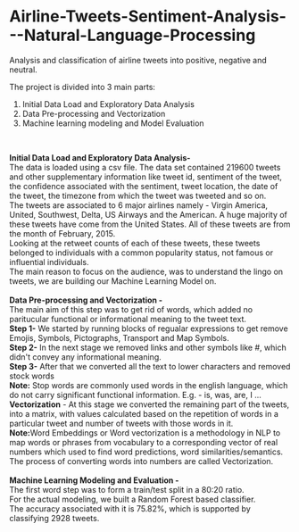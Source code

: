 # Airline-Tweets-Sentiment-Analysis---Natural-Language-Processing
Analysis and classification of airline tweets into positive, negative and neutral. 

The project is divided into 3 main parts:
1) Initial Data Load and Exploratory Data Analysis
2) Data Pre-processing and Vectorization
3) Machine learning modeling and Model Evaluation
<br>

<b>Initial Data Load and Exploratory Data Analysis-</b><br>
The data is loaded using a csv file. The data set contained 219600 tweets and other supplementary information like tweet id, sentiment of the tweet, the confidence associated with the sentiment, tweet location, the date of the tweet, the timezone from which the tweet was tweeted and so on.
<br>
The tweets are associated to 6 major airlines namely - Virgin America, United, Southwest, Delta, US Airways and the American.
A huge majority of these tweets have come from the United States. All of these tweets are from the month of February, 2015.
<br>
Looking at the retweet counts of each of these tweets, these tweets belonged to individuals with a common popularity status, not famous or influential individuals.
<br>
The main reason to focus on the audience, was to understand the lingo on tweets, we are building our Machine Learning Model on.
<br><br>
<b>Data Pre-processing and Vectorization -</b><br>
The main aim of this step was to get rid of words, which added no paritucular functional or informational meaning to the tweet text.<br>
<b>Step 1-</b> We started by running blocks of regualar expressions to get remove Emojis, Symbols, Pictographs, Transport and Map Symbols.<br>
<b>Step 2-</b> In the next stage we removed links and other symbols like #, which didn't convey any informational meaning.<br>
<b>Step 3-</b> After that we converted all the text to lower characters and removed stock words<br>
<b>Note:</b> Stop words are commonly used words in the english language, which do not carry significant functional information. E.g. - is, was, are, I ...
<br>
<b>Vectorization</b> - At this stage we converted the remaining part of the tweets, into a matrix, with values calculated based on the repetition of words in a particular tweet and number of tweets with those words in it.<br>
<b>Note:</b>Word Embeddings or Word vectorization is a methodology in NLP to map words or phrases from vocabulary to a corresponding vector of real numbers which used to find word predictions, word similarities/semantics. The process of converting words into numbers are called Vectorization.<br><br>
<b>Machine Learning Modeling and Evaluation -</b><br>
The first word step was to form a train/test split in a 80:20 ratio.<br>
For the actual modeling, we built a Random Forest based classifier.<br>
The accuracy associated with it is 75.82%, which is supported by classifying 2928 tweets.







